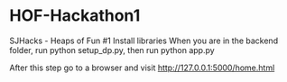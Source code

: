 # HOF-Hackathon1
SJHacks - Heaps of Fun #1 
Install libraries
When you are in the backend folder, run python setup_dp.py, then run python app.py

After this step go to a browser and visit http://127.0.0.1:5000/home.html
